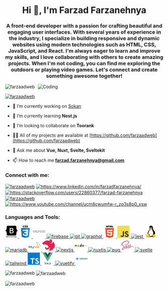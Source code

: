 <h1 align="center">Hi 👋, I'm Farzad Farzanehnya</h1>
<h3 align="center">A front-end developer with a passion for crafting beautiful and engaging user interfaces. With several years of experience in the industry, I specialize in building responsive and dynamic websites using modern technologies such as HTML, CSS, JavaScript, and React. I'm always eager to learn and improve my skills, and I love collaborating with others to create amazing projects. When I'm not coding, you can find me exploring the outdoors or playing video games. Let's connect and create something awesome together!</h3>
<img align="right" alt="Coding" width="400" src="https://media.tenor.com/GfSX-u7VGM4AAAAC/coding.gif" />

<p align="left"> <img src="https://komarev.com/ghpvc/?username=farzaadweb&label=Profile%20views&color=0e75b6&style=flat" alt="farzaadweb" /> </p>

<p align="left"> <a href="https://twitter.com/farzaadweb" target="blank"><img src="https://img.shields.io/twitter/follow/farzaadweb?logo=twitter&style=for-the-badge" alt="farzaadweb" /></a> </p>

- 🔭 I’m currently working on [Sokan](https://www.sokan.me/)

- 🌱 I’m currently learning **Nest.js**

- 👯 I’m looking to collaborate on **Toorank**

- 👨‍💻 All of my projects are available at [https://github.com/farzaadweb](https://github.com/farzaadweb)

- 💬 Ask me about **Vue, Nuxt, Svelte, Sveltekit**

- 📫 How to reach me **farzad.farzanehnya@gmail.com**

<h3 align="left">Connect with me:</h3>
<p align="left">
<a href="https://twitter.com/farzaadweb" target="blank"><img align="center" src="https://raw.githubusercontent.com/rahuldkjain/github-profile-readme-generator/master/src/images/icons/Social/twitter.svg" alt="farzaadweb" height="30" width="40" /></a>
<a href="https://linkedin.com/in/https://www.linkedin.com/in/farzadfarzanehnya/" target="blank"><img align="center" src="https://raw.githubusercontent.com/rahuldkjain/github-profile-readme-generator/master/src/images/icons/Social/linked-in-alt.svg" alt="https://www.linkedin.com/in/farzadfarzanehnya/" height="30" width="40" /></a>
<a href="https://stackoverflow.com/users/https://stackoverflow.com/users/22860377/farzad-farzanehnya" target="blank"><img align="center" src="https://raw.githubusercontent.com/rahuldkjain/github-profile-readme-generator/master/src/images/icons/Social/stack-overflow.svg" alt="https://stackoverflow.com/users/22860377/farzad-farzanehnya" height="30" width="40" /></a>
<a href="https://instagram.com/farzaadweb" target="blank"><img align="center" src="https://raw.githubusercontent.com/rahuldkjain/github-profile-readme-generator/master/src/images/icons/Social/instagram.svg" alt="farzaadweb" height="30" width="40" /></a>
<a href="https://www.youtube.com/c/https://www.youtube.com/channel/ucm8cwumfw-r_zp3s8p0_xsw" target="blank"><img align="center" src="https://raw.githubusercontent.com/rahuldkjain/github-profile-readme-generator/master/src/images/icons/Social/youtube.svg" alt="https://www.youtube.com/channel/ucm8cwumfw-r_zp3s8p0_xsw" height="30" width="40" /></a>
</p>

<h3 align="left">Languages and Tools:</h3>
<p align="left"> <a href="https://getbootstrap.com" target="_blank" rel="noreferrer"> <img src="https://raw.githubusercontent.com/devicons/devicon/master/icons/bootstrap/bootstrap-plain-wordmark.svg" alt="bootstrap" width="40" height="40"/> </a> <a href="https://www.w3schools.com/css/" target="_blank" rel="noreferrer"> <img src="https://raw.githubusercontent.com/devicons/devicon/master/icons/css3/css3-original-wordmark.svg" alt="css3" width="40" height="40"/> </a> <a href="https://expressjs.com" target="_blank" rel="noreferrer"> <img src="https://raw.githubusercontent.com/devicons/devicon/master/icons/express/express-original-wordmark.svg" alt="express" width="40" height="40"/> </a> <a href="https://firebase.google.com/" target="_blank" rel="noreferrer"> <img src="https://www.vectorlogo.zone/logos/firebase/firebase-icon.svg" alt="firebase" width="40" height="40"/> </a> <a href="https://git-scm.com/" target="_blank" rel="noreferrer"> <img src="https://www.vectorlogo.zone/logos/git-scm/git-scm-icon.svg" alt="git" width="40" height="40"/> </a> <a href="https://graphql.org" target="_blank" rel="noreferrer"> <img src="https://www.vectorlogo.zone/logos/graphql/graphql-icon.svg" alt="graphql" width="40" height="40"/> </a> <a href="https://www.w3.org/html/" target="_blank" rel="noreferrer"> <img src="https://raw.githubusercontent.com/devicons/devicon/master/icons/html5/html5-original-wordmark.svg" alt="html5" width="40" height="40"/> </a> <a href="https://developer.mozilla.org/en-US/docs/Web/JavaScript" target="_blank" rel="noreferrer"> <img src="https://raw.githubusercontent.com/devicons/devicon/master/icons/javascript/javascript-original.svg" alt="javascript" width="40" height="40"/> </a> <a href="https://jestjs.io" target="_blank" rel="noreferrer"> <img src="https://www.vectorlogo.zone/logos/jestjsio/jestjsio-icon.svg" alt="jest" width="40" height="40"/> </a> <a href="https://www.linux.org/" target="_blank" rel="noreferrer"> <img src="https://raw.githubusercontent.com/devicons/devicon/master/icons/linux/linux-original.svg" alt="linux" width="40" height="40"/> </a> <a href="https://mariadb.org/" target="_blank" rel="noreferrer"> <img src="https://www.vectorlogo.zone/logos/mariadb/mariadb-icon.svg" alt="mariadb" width="40" height="40"/> </a> <a href="https://www.mysql.com/" target="_blank" rel="noreferrer"> <img src="https://raw.githubusercontent.com/devicons/devicon/master/icons/mysql/mysql-original-wordmark.svg" alt="mysql" width="40" height="40"/> </a> <a href="https://nestjs.com/" target="_blank" rel="noreferrer"> <img src="https://raw.githubusercontent.com/devicons/devicon/master/icons/nestjs/nestjs-plain.svg" alt="nestjs" width="40" height="40"/> </a> <a href="https://nextjs.org/" target="_blank" rel="noreferrer"> <img src="https://cdn.worldvectorlogo.com/logos/nextjs-2.svg" alt="nextjs" width="40" height="40"/> </a> <a href="https://nodejs.org" target="_blank" rel="noreferrer"> <img src="https://raw.githubusercontent.com/devicons/devicon/master/icons/nodejs/nodejs-original-wordmark.svg" alt="nodejs" width="40" height="40"/> </a> <a href="https://nuxtjs.org/" target="_blank" rel="noreferrer"> <img src="https://www.vectorlogo.zone/logos/nuxtjs/nuxtjs-icon.svg" alt="nuxtjs" width="40" height="40"/> </a> <a href="https://pugjs.org" target="_blank" rel="noreferrer"> <img src="https://cdn.worldvectorlogo.com/logos/pug.svg" alt="pug" width="40" height="40"/> </a> <a href="https://sass-lang.com" target="_blank" rel="noreferrer"> <img src="https://raw.githubusercontent.com/devicons/devicon/master/icons/sass/sass-original.svg" alt="sass" width="40" height="40"/> </a> <a href="https://svelte.dev" target="_blank" rel="noreferrer"> <img src="https://upload.wikimedia.org/wikipedia/commons/1/1b/Svelte_Logo.svg" alt="svelte" width="40" height="40"/> </a> <a href="https://tailwindcss.com/" target="_blank" rel="noreferrer"> <img src="https://www.vectorlogo.zone/logos/tailwindcss/tailwindcss-icon.svg" alt="tailwind" width="40" height="40"/> </a> <a href="https://www.typescriptlang.org/" target="_blank" rel="noreferrer"> <img src="https://raw.githubusercontent.com/devicons/devicon/master/icons/typescript/typescript-original.svg" alt="typescript" width="40" height="40"/> </a> <a href="https://vuejs.org/" target="_blank" rel="noreferrer"> <img src="https://raw.githubusercontent.com/devicons/devicon/master/icons/vuejs/vuejs-original-wordmark.svg" alt="vuejs" width="40" height="40"/> </a> <a href="https://vuetifyjs.com/en/" target="_blank" rel="noreferrer"> <img src="https://bestofjs.org/logos/vuetify.svg" alt="vuetify" width="40" height="40"/> </a> <a href="https://webpack.js.org" target="_blank" rel="noreferrer"> <img src="https://raw.githubusercontent.com/devicons/devicon/d00d0969292a6569d45b06d3f350f463a0107b0d/icons/webpack/webpack-original-wordmark.svg" alt="webpack" width="40" height="40"/> </a> </p>

<p><img align="left" src="https://github-readme-stats.vercel.app/api/top-langs?username=farzaadweb&show_icons=true&locale=en&layout=compact" alt="farzaadweb" /></p>

<p>&nbsp;<img align="center" src="https://github-readme-stats.vercel.app/api?username=farzaadweb&show_icons=true&locale=en" alt="farzaadweb" /></p>

<p><img align="center" src="https://github-readme-streak-stats.herokuapp.com/?user=farzaadweb&" alt="farzaadweb" /></p>
